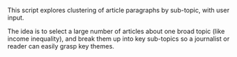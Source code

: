 This script explores clustering of article paragraphs by sub-topic, with user input.

The idea is to select a large number of articles about one broad topic (like income inequality), and break them up into key sub-topics so a journalist or reader can easily grasp key themes.
